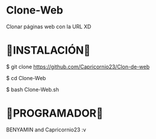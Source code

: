 # Clone-Web
Clonar páginas web con la URL XD

# 🔰INSTALACIÓN🔰 

$ git clone https://github.com/Capricornio23/Clon-de-web

$ cd Clone-Web

$ bash Clone-Web.sh

# 🔰PROGRAMADOR🔰

BENYAMIN and Capricornio23 :v

